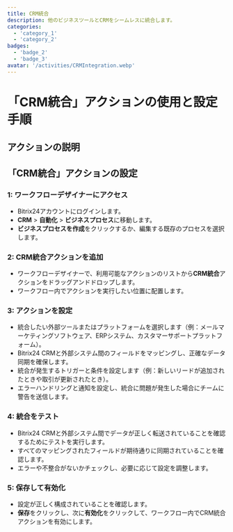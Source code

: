 ```yaml
---
title: CRM統合
description: 他のビジネスツールとCRMをシームレスに統合します。
categories: 
  - 'category_1'
  - 'category_2'
badges: 
  - 'badge_2'
  - 'badge_3'
avatar: '/activities/CRMIntegration.webp'
---
```

# 「CRM統合」アクションの使用と設定手順

## アクションの説明

## **「CRM統合」アクションの設定**

### 1: ワークフローデザイナーにアクセス
- Bitrix24アカウントにログインします。
- **CRM** > **自動化** > **ビジネスプロセス**に移動します。
- **ビジネスプロセスを作成**をクリックするか、編集する既存のプロセスを選択します。

### 2: CRM統合アクションを追加
- ワークフローデザイナーで、利用可能なアクションのリストから**CRM統合**アクションをドラッグアンドドロップします。
- ワークフロー内でアクションを実行したい位置に配置します。

### 3: アクションを設定
- 統合したい外部ツールまたはプラットフォームを選択します（例：メールマーケティングソフトウェア、ERPシステム、カスタマーサポートプラットフォーム）。
- Bitrix24 CRMと外部システム間のフィールドをマッピングし、正確なデータ同期を確保します。
- 統合が発生するトリガーと条件を設定します（例：新しいリードが追加されたときや取引が更新されたとき）。
- エラーハンドリングと通知を設定し、統合に問題が発生した場合にチームに警告を送信します。

### 4: 統合をテスト
- Bitrix24 CRMと外部システム間でデータが正しく転送されていることを確認するためにテストを実行します。
- すべてのマッピングされたフィールドが期待通りに同期されていることを確認します。
- エラーや不整合がないかチェックし、必要に応じて設定を調整します。

### 5: 保存して有効化
- 設定が正しく構成されていることを確認します。
- **保存**をクリックし、次に**有効化**をクリックして、ワークフロー内でCRM統合アクションを有効にします。